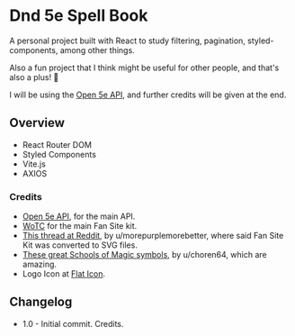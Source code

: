# Dnd 5e Spell Book

A personal project built with React to study filtering, pagination, styled-components, among other things.

Also a fun project that I think might be useful for other people, and that's also a plus! 🎉

I will be using the [Open 5e API](https://open5e.com/api-docs), and further credits will be given at the end.

## Overview

-   React Router DOM
-   Styled Components
-   Vite.js
-   AXIOS

### Credits

-   [Open 5e API](https://open5e.com/api-docs), for the main API.
-   [WoTC](https://dnd.wizards.com/resources/fan-site-kit) for the main Fan Site kit.
-   [This thread at Reddit](https://www.reddit.com/r/DnD/comments/4t57fn/dd_5e_vector_icons/), by u/morepurplemorebetter, where said Fan Site Kit was converted to SVG files.
-   [These great Schools of Magic symbols](https://www.reddit.com/r/DnD/comments/71s8s8/art_schools_of_magic_symbols/), by u/choren64, which are amazing.
-   Logo Icon at [Flat Icon](https://www.flaticon.com/free-icon/book_1678998?term=spellbook&page=1&position=2&page=1&position=2&related_id=1678998&origin=style).

<!-- Other icon option: https://www.flaticon.com/packs/fairytale-95 -->

## Changelog

-   1.0 - Initial commit. Credits.
